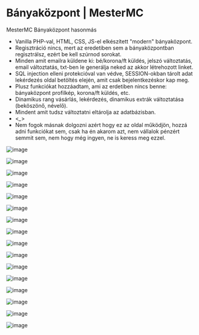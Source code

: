 # Bányaközpont | MesterMC

MesterMC Bányaközpont hasonmás

- Vanilla PHP-val, HTML, CSS, JS-el elkészített "modern" bányaközpont.
- Regisztráció nincs, mert az eredetiben sem a bányaközpontban regisztrálsz, ezért be kell szúrnod sorokat.
- Minden amit emailra küldene ki: bé/korona/ft küldés, jelszó változtatás, email változtatás, txt-ben le generálja neked az akkor létrehozott linket.
- SQL injection elleni protekcióval van védve, SESSION-okban tárolt adat lekérdezés oldal betöltés elején, amit csak bejelentkezéskor kap meg.
- Plusz funkciókat hozzáadtam, ami az erdetiben nincs benne: bányaközpont profilkép, korona/ft küldés, etc.
- Dinamikus rang vásárlás, lekérdezés, dinamikus extrák változtatása (beköszönő, névelő).
- Mindent amit tudsz változtatni eltárolja az adatbázisban.
- <*_*>
- Nem fogok másnak dolgozni azért hogy ez az oldal működjön, hozzá adni funkciókat sem, csak ha én akarom azt, nem vállalok pénzért semmit sem, nem hogy még ingyen, ne is keress meg ezzel.

![image](https://github.com/zzzmate/MesterMC-Banyakozpont/assets/104621347/6df63d1c-a517-4edd-887b-b4c32725e2ae)

![image](https://github.com/zzzmate/MesterMC-Banyakozpont/assets/104621347/dd18ed0c-7e61-4140-b1d4-f33698aa3bb0)

![image](https://github.com/zzzmate/MesterMC-Banyakozpont/assets/104621347/5083caa5-e777-4972-8f99-68aa1f9846f5)

![image](https://github.com/zzzmate/MesterMC-Banyakozpont/assets/104621347/24ae6a1f-e5f5-4cd9-8f06-b3862cc40370)

![image](https://github.com/zzzmate/MesterMC-Banyakozpont/assets/104621347/dfd28e79-74bb-4fcc-94da-709da5be531a)

![image](https://github.com/zzzmate/MesterMC-Banyakozpont/assets/104621347/f69c519b-dc43-4cb0-9d31-d1c06c33b873)

![image](https://github.com/zzzmate/MesterMC-Banyakozpont/assets/104621347/321636cb-6237-499f-a6f5-4e12e66364b4)

![image](https://github.com/zzzmate/MesterMC-Banyakozpont/assets/104621347/8d1ebb6e-f12b-4f1d-b0e7-87e490d1efa1)

![image](https://github.com/zzzmate/MesterMC-Banyakozpont/assets/104621347/c311b20f-a3c3-424a-bdbd-23272d50c6b7)

![image](https://github.com/zzzmate/MesterMC-Banyakozpont/assets/104621347/505e251a-513f-4b02-943e-4f068e72b282)

![image](https://github.com/zzzmate/MesterMC-Banyakozpont/assets/104621347/6c6c491c-a159-46e0-8092-bdcd66888306)

![image](https://github.com/zzzmate/MesterMC-Banyakozpont/assets/104621347/01be1b0a-ed21-4d2c-8ebd-bb648a98bcd1)

![image](https://github.com/zzzmate/MesterMC-Banyakozpont/assets/104621347/aa5258cb-a221-42b5-95b7-6b5bc4455a04)

![image](https://github.com/zzzmate/MesterMC-Banyakozpont/assets/104621347/f4cd5a6c-4a1c-4620-8ce6-61c936118002)

![image](https://github.com/zzzmate/MesterMC-Banyakozpont/assets/104621347/270b7102-34ce-4db4-91a9-b0d1fb04a82d)

![image](https://github.com/zzzmate/MesterMC-Banyakozpont/assets/104621347/b442ac09-5ae6-43c4-b079-e4d688dd2fc2)
